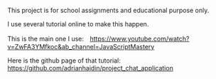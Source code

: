 This project is for school assignments and educational purpose only.

I use several tutorial online to make this happen. 

This is the main one I use:　https://www.youtube.com/watch?v=ZwFA3YMfkoc&ab_channel=JavaScriptMastery


Here is the github page of that tutorial: https://github.com/adrianhajdin/project_chat_application
